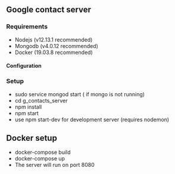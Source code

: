 ## Google contact server

### Requirements

- Nodejs (v12.13.1 recommended)
- Mongodb (v4.0.12 recommended)
- Docker (19.03.8 recommended)

#### Configuration


### Setup

- sudo service mongod start ( if mongo is not running)
- cd g_contacts_server
- npm install
- npm start
- use npm start-dev for development server (requires nodemon)


## Docker setup

- docker-compose build
- docker-compose up
- The server will run on port 8080